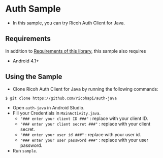 # Auth Sample
* In this sample, you can try Ricoh Auth Client for Java.

## Requirements
In addition to [Requirements of this library](https://github.com/ricohapi/auth-java#requirements), this sample also requires
* Android 4.1+

## Using the Sample
* Clone Ricoh Auth Client for Java by running the following commands:
```sh
$ git clone https://github.com/ricohapi/auth-java
```
* Open `auth-java` in Android Studio.
* Fill your Credentials in `MainActivity.java`.
    * `"### enter your client ID ###"` : replace with your client ID.
    * `"### enter your client secret ###"` : replace with your client secret.
    * `"### enter your user id ###"` : replace with your user id.
    * `"### enter your user password ###"` : replace with your user password.
* Run `sample`.
